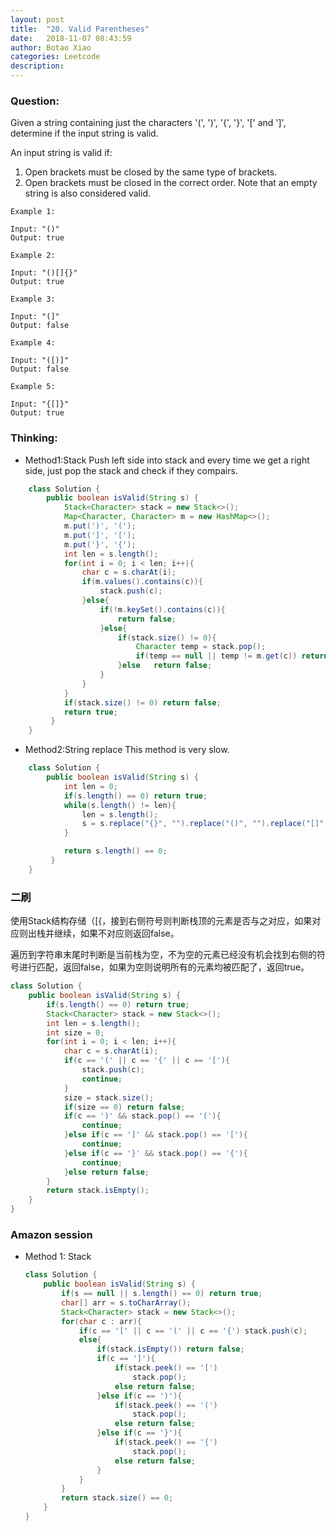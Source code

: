 ```yaml
---
layout: post
title:  "20. Valid Parentheses"
date:   2018-11-07 08:43:59
author: Botao Xiao
categories: Leetcode
description:
---
```

### Question:
Given a string containing just the characters '(', ')', '{', '}', '[' and ']', determine if the input string is valid.

An input string is valid if:

1. Open brackets must be closed by the same type of brackets.
2. Open brackets must be closed in the correct order.
Note that an empty string is also considered valid.

```
Example 1:

Input: "()"
Output: true

Example 2:

Input: "()[]{}"
Output: true

Example 3:

Input: "(]"
Output: false

Example 4:

Input: "([)]"
Output: false

Example 5:

Input: "{[]}"
Output: true
```

### Thinking:
* Method1:Stack
Push left side into stack and every time we get a right side, just pop the stack and check if they compairs.

```Java
	class Solution {
	    public boolean isValid(String s) {
	        Stack<Character> stack = new Stack<>();
	        Map<Character, Character> m = new HashMap<>();
	        m.put(')', '(');
	        m.put(']', '[');
	        m.put('}', '{');
	        int len = s.length();
	        for(int i = 0; i < len; i++){
	            char c = s.charAt(i);
	            if(m.values().contains(c)){
	                stack.push(c);                
	            }else{
	                if(!m.keySet().contains(c)){
	                    return false;
	                }else{
	                    if(stack.size() != 0){
	                        Character temp = stack.pop();
	                        if(temp == null || temp != m.get(c)) return false;
	                    }else   return false;
	                }
	            }
	        }
	        if(stack.size() != 0) return false;
	        return true;
	     }
	}
```

* Method2:String replace
This method is very slow.
```Java
	class Solution {
	    public boolean isValid(String s) {        
	        int len = 0;
	        if(s.length() == 0) return true;
	        while(s.length() != len){
	            len = s.length();
	            s = s.replace("{}", "").replace("()", "").replace("[]", "");
	        }

	        return s.length() == 0;
	     }
	}
```

### 二刷
使用Stack结构存储（[{，接到右侧符号则判断栈顶的元素是否与之对应，如果对应则出栈并继续，如果不对应则返回false。

遍历到字符串末尾时判断是当前栈为空，不为空的元素已经没有机会找到右侧的符号进行匹配，返回false，如果为空则说明所有的元素均被匹配了，返回true。

```Java
class Solution {
    public boolean isValid(String s) {
        if(s.length() == 0) return true;
        Stack<Character> stack = new Stack<>();
        int len = s.length();
        int size = 0;
        for(int i = 0; i < len; i++){
            char c = s.charAt(i);
            if(c == '(' || c == '{' || c == '['){
                stack.push(c);
                continue;
            }
            size = stack.size();
            if(size == 0) return false;
            if(c == ')' && stack.pop() == '('){
                continue;
            }else if(c == ']' && stack.pop() == '['){
                continue;
            }else if(c == '}' && stack.pop() == '{'){
                continue;
            }else return false;
        }
        return stack.isEmpty();
    }
}
```

### Amazon session
* Method 1: Stack
	```Java
	class Solution {
	    public boolean isValid(String s) {
	        if(s == null || s.length() == 0) return true;
	        char[] arr = s.toCharArray();
	        Stack<Character> stack = new Stack<>();
	        for(char c : arr){
	            if(c == '[' || c == '(' || c == '{') stack.push(c);
	            else{
	                if(stack.isEmpty()) return false;
	                if(c == ']'){
	                    if(stack.peek() == '[')
	                        stack.pop();
	                    else return false;
	                }else if(c == ')'){
	                    if(stack.peek() == '(')
	                        stack.pop();
	                    else return false;
	                }else if(c == '}'){
	                    if(stack.peek() == '{')
	                        stack.pop();
	                    else return false;
	                }
	            }
	        }
	        return stack.size() == 0;
	    }
	}
	```
